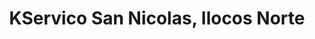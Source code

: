 ---
title: "KServico San Nicolas, Ilocos Norte"
url: /san-nicolas/kservico-san-nicolas-ilocos-norte/
shop: motorcycle
---